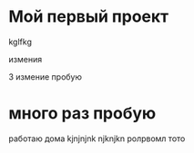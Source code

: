 # Мой первый проект

kglfkg

измения 

3 измение пробую

# много раз пробую

работаю дома
kjnjnjnk
njknjkn
ролрвомл
тото
